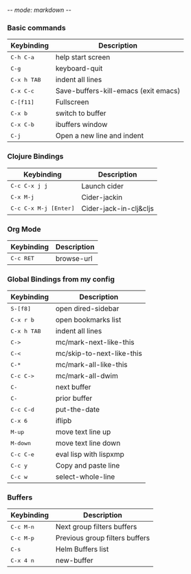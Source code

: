 -*- mode: markdown -*-
### Basic commands

Keybinding         | Description
-------------------|------------------------------------------------------------
<kbd>C-h C-a</kbd> | help start screen
<kbd>C-g</kbd>| keyboard-quit
<kbd>C-x h TAB</kbd>| indent all lines
<kbd>C-x C-c</kbd>| Save-buffers-kill-emacs (exit emacs)
<kbd>C-[f11]</kbd>| Fullscreen
<kbd>C-x b</kbd>| switch to buffer
<kbd>C-x C-b</kbd>| ibuffers window
<kbd>C-j</kbd> | Open a new line and indent


### Clojure Bindings

Keybinding         | Description
-------------------|------------------------------------------------------------
<kbd>C-c C-x j j</kbd>| Launch cider
<kbd>C-x M-j</kbd>| Cider-jackin
<kbd>C-c C-x M-j [Enter]</kbd>| Cider-jack-in-clj&cljs


### Org Mode

Keybinding         | Description
-------------------|------------------------------------------------------------
<kbd>C-c RET</kbd> | browse-url


### Global Bindings from my config

Keybinding         | Description
-------------------|------------------------------------------------------------
<kbd>S-[f8]</kbd>  | open dired-sidebar
<kbd>C-x r b</kbd> | open bookmarks list
<kbd>C-x h TAB</kbd>| indent all lines
<kbd>C-></kbd>| mc/mark-next-like-this
<kbd>C-<</kbd>| mc/skip-to-next-like-this
<kbd>C-*</kbd>| mc/mark-all-like-this
<kbd>C-c C-></kbd>| mc/mark-all-dwim
<kbd>C-<PgUp></kbd>| next buffer
<kbd>C-<PgDown></kbd>| prior buffer
<kbd>C-c C-d</kbd>| put-the-date
<kbd>C-x 6</kbd>| iflipb
<kbd>M-up</kbd>| move text line up
<kbd>M-down</kbd>| move text line down
<kbd>C-c C-e</kbd>| eval lisp with lispxmp
<kbd>C-c y</kbd>| Copy and paste line
<kbd>C-c w</kbd>| select-whole-line




### Buffers
Keybinding         | Description
-------------------|------------------------------------------------------------
<kbd>C-c M-n</kbd> | Next group filters buffers
<kbd>C-c M-p</kbd> | Previous group filters buffers
<kbd>C-s</kbd> | Helm Buffers list
<kbd>C-x 4 n</kbd>| new-buffer
